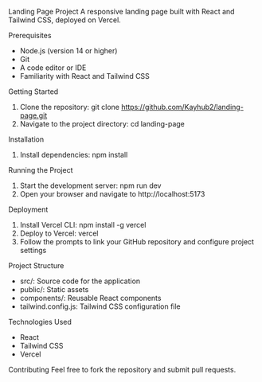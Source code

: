 Landing Page Project
A responsive landing page built with React and Tailwind CSS, deployed on Vercel.

Prerequisites
- Node.js (version 14 or higher)
- Git
- A code editor or IDE
- Familiarity with React and Tailwind CSS

Getting Started
1. Clone the repository: git clone https://github.com/Kayhub2/landing-page.git
2. Navigate to the project directory: cd landing-page

Installation
1. Install dependencies: npm install

Running the Project
1. Start the development server: npm run dev
2. Open your browser and navigate to http://localhost:5173

Deployment
1. Install Vercel CLI: npm install -g vercel
2. Deploy to Vercel: vercel
3. Follow the prompts to link your GitHub repository and configure project settings

Project Structure
- src/: Source code for the application
- public/: Static assets
- components/: Reusable React components
- tailwind.config.js: Tailwind CSS configuration file

Technologies Used
- React
- Tailwind CSS
- Vercel

Contributing
Feel free to fork the repository and submit pull requests.
